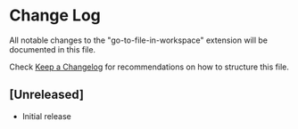 # Change Log

All notable changes to the "go-to-file-in-workspace" extension will be documented in this file.

Check [Keep a Changelog](http://keepachangelog.com/) for recommendations on how to structure this file.

## [Unreleased]

- Initial release